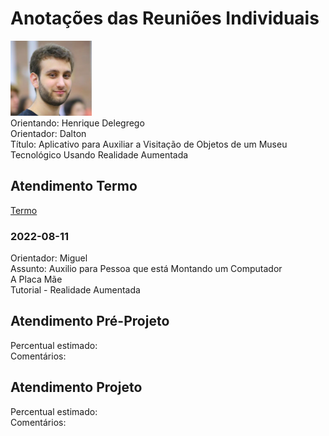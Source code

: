 # Anotações das Reuniões Individuais  

![foto](foto.png "foto")  
Orientando: Henrique Delegrego  
Orientador: Dalton  
Título: Aplicativo para Auxiliar a Visitação de Objetos de um Museu Tecnológico Usando Realidade Aumentada  

## Atendimento Termo  

[Termo](Termo.pdf "Termo")  

### 2022-08-11

Orientador: Miguel  
Assunto: Auxilio para Pessoa que está Montando um Computador  
A Placa Mãe  
Tutorial - Realidade Aumentada  

## Atendimento Pré-Projeto  

Percentual estimado:  
Comentários:  

## Atendimento Projeto  

Percentual estimado:  
Comentários:  
